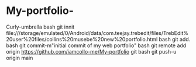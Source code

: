 # My-portfolio-
Curly-umbrella
bash
git innit 
file:///storage/emulated/0/Android/data/com.teejay.trebedit/files/TrebEdit%20user%20files/collins%20musebe%20new%20portfolio.html
bash
git add.
bash 
git commit-m"initial commit of my web portfolio"
bash
git remote add origin https://github.com/iamcollo-me/My-portfolio git 
bash 
git push-u origin main 
